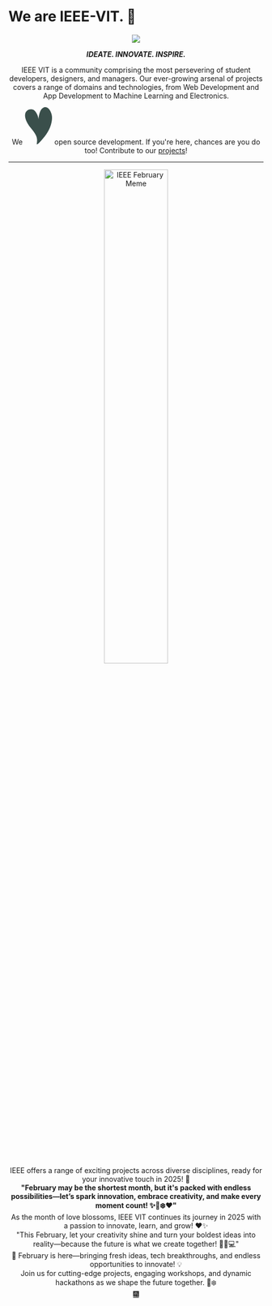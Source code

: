 # We are IEEE-VIT. 🚀

<p align="center">
  <img src="https://github.com/IEEE-VIT/.github/blob/main/profile/IEEE%20Space.png">
</p>

<p align="center">
  <b><i>IDEATE. INNOVATE. INSPIRE.</i></b>
</p>

<p align="center">
  IEEE VIT is a community comprising the most persevering of student developers, designers, and managers. Our ever-growing arsenal of projects covers a range of domains and technologies, from Web Development and App Development to Machine Learning and Electronics. 
</p>
<p align="center">
  We <svg width="55" height="74" viewBox="0 0 55 74" fill="none" xmlns="http://www.w3.org/2000/svg">
<path d="M52.1664 33.6696C53.6572 28.3912 54.4671 22.8839 53.8098 17.4534C52.8865 9.81659 46.1996 -4.19332 36.2197 1.40217C29.4336 5.20695 27.9005 18 27.0205 24.8324C27.7567 19.1185 22.2981 7.76526 17.1957 5.37176C10.9759 2.45396 2.79757 5.9627 1.13835 12.7109C-1.12602 21.9178 5.56985 32.9387 10.9596 39.838C14.9031 44.8858 19.273 49.698 22.1152 55.4392C25.2414 61.7538 24.7949 67.0044 23.7006 73.5856C26.0916 73.2624 28.1619 70.8591 29.7586 69.1481C39.238 58.9859 47.2614 49.2416 51.5533 35.7106C51.7686 35.035 51.9733 34.3543 52.1664 33.6696Z" fill="#3A4F4B"/>
</svg>
open source development. If you're here, chances are you do too! Contribute to our <a href="https://github.com/orgs/IEEE-VIT/repositories">projects</a>!
</p>

-----------------------------------------------------------------

<div align="center">
  <img src="https://github.com/jhwach/.github/blob/main/profile/feb.jpeg" alt="IEEE February Meme" style="width: 50%; height: auto;">
  <br><br>IEEE offers a range of exciting projects across diverse disciplines, ready for your innovative touch in 2025! 🥳
</div>

<div align="center">
<b> "February may be the shortest month, but it's packed with endless possibilities—let’s spark innovation, embrace creativity, and make every moment count! ✨🚀❄️❤️"</b></div>

<div align="center">
  As the month of love blossoms, IEEE VIT continues its journey in 2025 with a passion to innovate, learn, and grow! ❤️✨  
  <br>"This February, let your creativity shine and turn your boldest ideas into reality—because the future is what we create together! 🚀💡💻"
</div>

<div align="center">
  🌟 February is here—bringing fresh ideas, tech breakthroughs, and endless opportunities to innovate! 💡  
  <br>Join us for cutting-edge projects, engaging workshops, and dynamic hackathons as we shape the future together. 🚀❄️  
</div>



<div align="center">
  <a href="https://www.youtube.com/watch?v=QGJuMBdaqIw" target="_blank">🎆</a>
</div>
